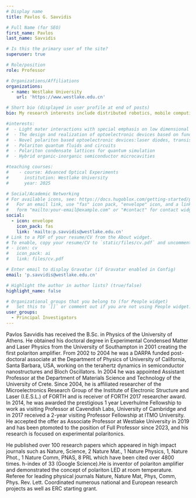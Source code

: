 ```yaml
---
# Display name
title: Pavlos G. Savvidis

# Full Name (for SEO)
first_name: Pavlos
last_name: Savvidis

# Is this the primary user of the site?
superuser: true

# Role/position
role: Professor

# Organizations/Affiliations
organizations:
  - name: Westlake University
    url: 'https://www.westlake.edu.cn'

# Short bio (displayed in user profile at end of posts)
bio: My research interests include distributed robotics, mobile computing and programmable matter.

#interests:
#  - Light mater interactions with special emphasis on low dimensional semiconductor nanostructures
#  - The design and realization of optoelectronic devices based on fundamentally novel principles
#  - Novel polariton based optoelectronic devices:laser diodes, transistors, THz bolometers
#  - Polariton quantum fluids and circuits
#  - Polariton condensate lattices for quantum simulation
#  - Hybrid organic-inorganic semiconductor microcavities

#teaching courses:
#    - course: Advanced Optical Experiments
#      institution: Westlake University
#      year: 2025

# Social/Academic Networking
# For available icons, see: https://docs.hugoblox.com/getting-started/page-builder/#icons
#   For an email link, use "fas" icon pack, "envelope" icon, and a link in the
#   form "mailto:your-email@example.com" or "#contact" for contact widget.
social:
  - icon: envelope
    icon_pack: fas
    link: 'mailto:p.savvidis@westlake.edu.cn'
# Link to a PDF of your resume/CV from the About widget.
# To enable, copy your resume/CV to `static/files/cv.pdf` and uncomment the lines below.
# - icon: cv
#   icon_pack: ai
#   link: files/cv.pdf

# Enter email to display Gravatar (if Gravatar enabled in Config)
email: 'p.savvidis@westlake.edu.cn'

# Highlight the author in author lists? (true/false)
highlight_name: false

# Organizational groups that you belong to (for People widget)
#   Set this to `[]` or comment out if you are not using People widget.
user_groups:
  - Principal Investigators
---
```


Pavlos Savvidis has received the B.Sc. in Physics of the University of Athens. He obtained his doctoral degree in Experimental Condensed Matter and Laser Physics from the University of Southampton in 2001 creating the first polariton amplifier. From 2002 to 2004 he was a DARPA funded post-doctoral associate at the Department of Physics of University of California, Santa Barbara, USA, working on the terahertz dynamics in semiconductor nanostructures and Bloch Oscillators. In 2004 he was appointed Assistant Professor at the Department of Materials Science and Technology of the University of Crete. Since 2004, he is affiliated researcher of the Microelectronics Research Group of the Institute of Electronic Structure and Laser (I.E.S.L.) of FORTH and is receiver of FORTH 2017 researcher award. In 2014, he was awarded the prestigious 1 year Leverhulme Fellowship to work as visiting Professor at Cavendish Labs, University of Cambridge and in 2017 received a 2-year visiting Professor Fellowship at ITMO University. He accepted the offer as Associate Professor at Westlake University in 2019 and has been ptomoted to the position of Full Professor since 2023, and his research is focused on experimental polaritonics.

He published over 100 research papers which appeared in high impact journals such as Nature, Science, 2 Nature Mat., 1 Nature Physics, 1, Nature Phot., 1 Nature Comm, PNAS, 8 PRL which have been cited over 4800 times. h-index of 33 (Google Science).He is inventor of polariton amplifier and demonstrated the concept of polariton LED at room temperature. Referee for leading physical journals Nature, Nature Mat, Phys, Comm, Phys. Rev. Lett. Coordinated numerous national and European research projects as well as ERC starting grant.

